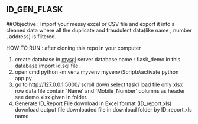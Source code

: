 ## ID_GEN_FLASK

##Objective : Import your messy excel or CSV file and export it into a cleaned data where all the duplicate and fraudulent data(like name , number , address) is filtered.

HOW TO RUN :
after cloning this repo in your computer 
1. create database in [mysql](https://dev.mysql.com/doc/refman/8.0/en/windows-installation.html) server
   database name : flask_demo
   in this database import id.sql file.
2. open cmd
   python -m venv myvenv
   myvenv\Scripts\activate
   python app.py
3. go to http://127.0.0.1:5000/
   scroll down select task1
   load file only xlsx 
   row data file contain 'Name' and 'Mobile_Number' columns as header see demo.xlsx given in    folder.
4. Generate ID_Report File download in Excel format (ID_report.xls) download output file
   downloaded file in download folder by ID_report.xls name
